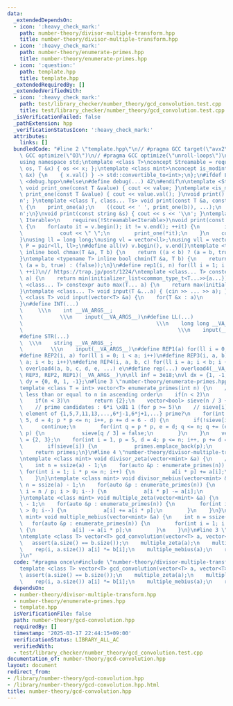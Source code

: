 ```yaml
---
data:
  _extendedDependsOn:
  - icon: ':heavy_check_mark:'
    path: number-theory/divisor-multiple-transform.hpp
    title: number-theory/divisor-multiple-transform.hpp
  - icon: ':heavy_check_mark:'
    path: number-theory/enumerate-primes.hpp
    title: number-theory/enumerate-primes.hpp
  - icon: ':question:'
    path: template.hpp
    title: template.hpp
  _extendedRequiredBy: []
  _extendedVerifiedWith:
  - icon: ':heavy_check_mark:'
    path: test/library_checker/number_theory/gcd_convolution.test.cpp
    title: test/library_checker/number_theory/gcd_convolution.test.cpp
  _isVerificationFailed: false
  _pathExtension: hpp
  _verificationStatusIcon: ':heavy_check_mark:'
  attributes:
    links: []
  bundledCode: "#line 2 \"template.hpp\"\n// #pragma GCC target(\"avx2\")\n// #pragma\
    \ GCC optimize(\"O3\")\n// #pragma GCC optimize(\"unroll-loops\")\n#include <bits/stdc++.h>\n\
    using namespace std;\ntemplate <class T>\nconcept Streamable = requires(ostream\
    \ os, T &x) { os << x; };\ntemplate <class mint>\nconcept is_modint = requires(mint\
    \ &x) {\n    { x.val() } -> std::convertible_to<int>;\n};\n#ifdef LOCAL\n#include\
    \ <debug.hpp>\n#else\n#define debug(...) 42\n#endif\n\ntemplate <Streamable T>\
    \ void print_one(const T &value) { cout << value; }\ntemplate <is_modint T> void\
    \ print_one(const T &value) { cout << value.val(); }\nvoid print() { cout << '\\\
    n'; }\ntemplate <class T, class... Ts> void print(const T &a, const Ts &...b)\
    \ {\n    print_one(a);\n    ((cout << ' ', print_one(b)), ...);\n    cout << '\\\
    n';\n}\nvoid print(const string &s) { cout << s << '\\n'; }\ntemplate <ranges::range\
    \ Iterable>\n    requires(!Streamable<Iterable>)\nvoid print(const Iterable &v)\
    \ {\n    for(auto it = v.begin(); it != v.end(); ++it) {\n        if(it != v.begin())\n\
    \            cout << \" \";\n        print_one(*it);\n    }\n    cout << '\\n';\n\
    }\nusing ll = long long;\nusing vl = vector<ll>;\nusing vll = vector<vl>;\nusing\
    \ P = pair<ll, ll>;\n#define all(v) v.begin(), v.end()\ntemplate <typename T>\
    \ inline bool chmax(T &a, T b) {\n    return ((a < b) ? (a = b, true) : (false));\n\
    }\ntemplate <typename T> inline bool chmin(T &a, T b) {\n    return ((a > b) ?\
    \ (a = b, true) : (false));\n}\n#define rep1(i, n) for(ll i = 1; i <= ((ll)n);\
    \ ++i)\n// https://trap.jp/post/1224/\ntemplate <class... T> constexpr auto min(T...\
    \ a) {\n    return min(initializer_list<common_type_t<T...>>{a...});\n}\ntemplate\
    \ <class... T> constexpr auto max(T... a) {\n    return max(initializer_list<common_type_t<T...>>{a...});\n\
    }\ntemplate <class... T> void input(T &...a) { (cin >> ... >> a); }\ntemplate\
    \ <class T> void input(vector<T> &a) {\n    for(T &x : a)\n        cin >> x;\n\
    }\n#define INT(...)                                                          \
    \     \\\n    int __VA_ARGS__;                                               \
    \            \\\n    input(__VA_ARGS__)\n#define LL(...)                     \
    \                                           \\\n    long long __VA_ARGS__;   \
    \                                                  \\\n    input(__VA_ARGS__)\n\
    #define STR(...)                                                             \
    \  \\\n    string __VA_ARGS__;                                               \
    \         \\\n    input(__VA_ARGS__)\n#define REP1(a) for(ll i = 0; i < a; i++)\n\
    #define REP2(i, a) for(ll i = 0; i < a; i++)\n#define REP3(i, a, b) for(ll i =\
    \ a; i < b; i++)\n#define REP4(i, a, b, c) for(ll i = a; i < b; i += c)\n#define\
    \ overload4(a, b, c, d, e, ...) e\n#define rep(...) overload4(__VA_ARGS__, REP4,\
    \ REP3, REP2, REP1)(__VA_ARGS__)\n\nll inf = 3e18;\nvl dx = {1, -1, 0, 0};\nvl\
    \ dy = {0, 0, 1, -1};\n#line 3 \"number-theory/enumerate-primes.hpp\"\n// https://nyaannyaan.github.io/library/prime/prime-enumerate.hpp\n\
    template <class T = int> vector<T> enumerate_primes(int n) {\n    // Returns primes\
    \ less than or equal to n in ascending order\n    if(n < 2)\n        return {};\n\
    \    if(n < 3)\n        return {2};\n    vector<bool> sieve(n / 3 + 1, true);\n\
    \    // prime candidates : 6*i \xB1 1 (for p >= 5)\n    // sieve[i] : is i-th\
    \ element of {1,5,7,11,13,...,6*j-1,6*j+1,...} prime?\n    for(int i = 1, p =\
    \ 5, d = 4; p * p <= n; i++, p += d = 6 - d) {\n        if(!sieve[i])\n      \
    \      continue;\n        for(int q = p * p, e = d; q <= n; q += (e = 6 - e) *\
    \ p) {\n            sieve[q / 3] = false;\n        }\n    }\n    vector<T> primes\
    \ = {2, 3};\n    for(int i = 1, p = 5, d = 4; p <= n; i++, p += d = 6 - d) {\n\
    \        if(sieve[i]) {\n            primes.emplace_back(p);\n        }\n    }\n\
    \    return primes;\n}\n#line 4 \"number-theory/divisor-multiple-transform.hpp\"\
    \ntemplate <class mint> void divisor_zeta(vector<mint> &a) {\n    // a = {0,a_1,...,a_n};\n\
    \    int n = ssize(a) - 1;\n    for(auto &p : enumerate_primes(n)) {\n       \
    \ for(int i = 1; i * p <= n; i++) {\n            a[i * p] += a[i];\n        }\n\
    \    }\n}\ntemplate <class mint> void divisor_mebius(vector<mint> &a) {\n    int\
    \ n = ssize(a) - 1;\n    for(auto &p : enumerate_primes(n)) {\n        for(int\
    \ i = n / p; i > 0; i--) {\n            a[i * p] -= a[i];\n        }\n    }\n\
    }\ntemplate <class mint> void multiple_zeta(vector<mint> &a) {\n    int n = ssize(a)\
    \ - 1;\n    for(auto &p : enumerate_primes(n)) {\n        for(int i = n / p; i\
    \ > 0; i--) {\n            a[i] += a[i * p];\n        }\n    }\n}\ntemplate <class\
    \ mint> void multiple_mebius(vector<mint> &a) {\n    int n = ssize(a) - 1;\n \
    \   for(auto &p : enumerate_primes(n)) {\n        for(int i = 1; i * p <= n; i++)\
    \ {\n            a[i] -= a[i * p];\n        }\n    }\n}\n#line 3 \"number-theory/gcd-convolution.hpp\"\
    \ntemplate <class T> vector<T> gcd_convolution(vector<T> a, vector<T> b) {\n \
    \   assert(a.size() == b.size());\n    multiple_zeta(a);\n    multiple_zeta(b);\n\
    \    rep(i, a.size()) a[i] *= b[i];\n    multiple_mebius(a);\n    return a;\n\
    }\n"
  code: "#pragma once\n#include \"number-theory/divisor-multiple-transform.hpp\"\n\
    template <class T> vector<T> gcd_convolution(vector<T> a, vector<T> b) {\n   \
    \ assert(a.size() == b.size());\n    multiple_zeta(a);\n    multiple_zeta(b);\n\
    \    rep(i, a.size()) a[i] *= b[i];\n    multiple_mebius(a);\n    return a;\n}"
  dependsOn:
  - number-theory/divisor-multiple-transform.hpp
  - number-theory/enumerate-primes.hpp
  - template.hpp
  isVerificationFile: false
  path: number-theory/gcd-convolution.hpp
  requiredBy: []
  timestamp: '2025-03-17 22:44:15+09:00'
  verificationStatus: LIBRARY_ALL_AC
  verifiedWith:
  - test/library_checker/number_theory/gcd_convolution.test.cpp
documentation_of: number-theory/gcd-convolution.hpp
layout: document
redirect_from:
- /library/number-theory/gcd-convolution.hpp
- /library/number-theory/gcd-convolution.hpp.html
title: number-theory/gcd-convolution.hpp
---
```

